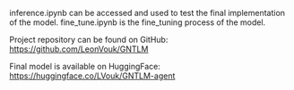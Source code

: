 inference.ipynb can be accessed and used to test the final implementation of the model.
fine_tune.ipynb is the fine_tuning process of the model.


Project repository can be found on
GitHub: https://github.com/LeonVouk/GNTLM

Final model is available on 
HuggingFace: https://huggingface.co/LVouk/GNTLM-agent
